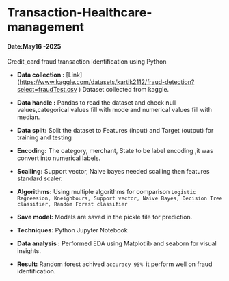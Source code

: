 # Transaction-Healthcare-management
#### Date:May16 -2025
Credit_card fraud transaction identification using Python 
- **Data collection :**
[Link] (https://www.kaggle.com/datasets/kartik2112/fraud-detection?select=fraudTest.csv )
Dataset collected from kaggle.

- **Data handle :**
Pandas to read the dataset and check null values,categorical values fill with mode and numerical values fill with median.

- **Data split:**
Split the dataset to Features (input) and Target (output) for training and testing 

- **Encoding:**
The category, merchant, State to be label encoding ,it was convert into numerical labels.

- **Scalling:**
Support vector, Naive bayes needed scalling then features standard scaler.

- **Algorithms:**
Using multiple algorithms for comparison `Logistic Regreesion, Kneighbours, Support vector, Naive Bayes, Decision Tree classifier, Random Forest classifier`

- **Save model:**
Models are saved in the pickle file for prediction.

- **Techniques:**
Python
Jupyter Notebook

- **Data analysis :**
Performed EDA using Matplotlib and seaborn for visual insights.

- **Result:**
Random forest achived  `accuracy 95% `it perform well on fraud identification.



